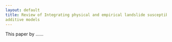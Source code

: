 ```yaml
---
layout: default
title: Review of Integrating physical and empirical landslide susceptibility models using generalized
additive models
---
```


This paper by ......
